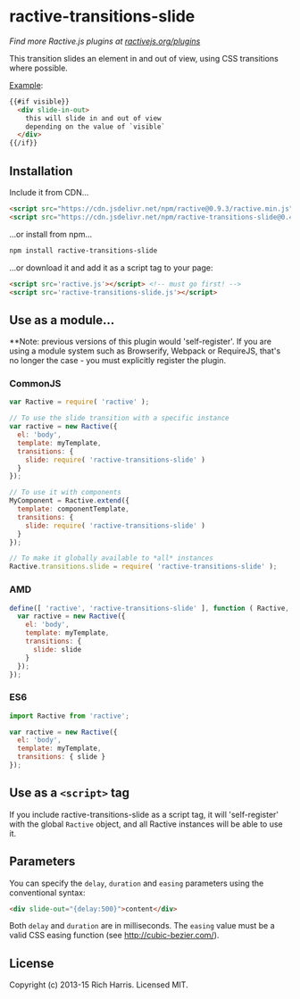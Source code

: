 # ractive-transitions-slide

*Find more Ractive.js plugins at [ractivejs.org/plugins](http://ractivejs.org/plugins)*

This transition slides an element in and out of view, using CSS transitions where possible.

[Example](https://ractive.js.org/playground/#N4IgFiBcoE5SAbAhgFwKYGcUgDQg1ANrgooAOGkA9FQMYAmAdgHQBWG9aCAlgG4zNGaFFUZkAtlRhJaKPmgC0KaYwzc5Ae1UKMPTgAEADMwAszQ1XrcsUmXN6LlSVeu5aMOvWmYBXcfWZxbhZ2EABdAF88AkgQIQB3AAIAJTt5AApgAB1GLPQESESAcgAjDXoATyKcHLz0cTJkdEKAA1qUPIAeYLIfFESUCrI0AF4skFowNFoAazKAD3HEyemZtHoxkGBgXmtuEoQ0CIilqgA+dq7kEq4zgGEp2cTxNE6qa9va3I6UbYBibgAM0SuzUByOJ2+eS6Vl4iV03E4CmCCg0fQuUJ+iQGYGsiXi3AQCHhXkSwUSznoiTR-Q0wN2aHil362MSnGGjCsjAA5tTGDi0CCkAgfIK6YlxqD9odxsyupY+Bjob9gFQgcd2m1GBEAJQgCJAA):

```html
{{#if visible}}
  <div slide-in-out>
    this will slide in and out of view
    depending on the value of `visible`
  </div>
{{/if}}
```

## Installation

Include it from CDN...

```html
<script src="https://cdn.jsdelivr.net/npm/ractive@0.9.3/ractive.min.js"></script>
<script src="https://cdn.jsdelivr.net/npm/ractive-transitions-slide@0.4.0/dist/ractive-transitions-slide.umd.min.js"></script>
```
...or install from npm...

```bash
npm install ractive-transitions-slide
```

...or download it and add it as a script tag to your page:

```html
<script src='ractive.js'></script> <!-- must go first! -->
<script src='ractive-transitions-slide.js'></script>
```

## Use as a module...

**Note: previous versions of this plugin would 'self-register'. If you are using a module system such as Browserify, Webpack or RequireJS, that's no longer the case - you must explicitly register the plugin.


### CommonJS

```js
var Ractive = require( 'ractive' );

// To use the slide transition with a specific instance
var ractive = new Ractive({
  el: 'body',
  template: myTemplate,
  transitions: {
    slide: require( 'ractive-transitions-slide' )
  }
});

// To use it with components
MyComponent = Ractive.extend({
  template: componentTemplate,
  transitions: {
    slide: require( 'ractive-transitions-slide' )
  }
});

// To make it globally available to *all* instances
Ractive.transitions.slide = require( 'ractive-transitions-slide' );
```


### AMD

```js
define([ 'ractive', 'ractive-transitions-slide' ], function ( Ractive, slide ) {
  var ractive = new Ractive({
    el: 'body',
    template: myTemplate,
    transitions: {
      slide: slide
    }
  });
});
```


### ES6

```js
import Ractive from 'ractive';

var ractive = new Ractive({
  el: 'body',
  template: myTemplate,
  transitions: { slide }
});
```


## Use as a `<script>` tag

If you include ractive-transitions-slide as a script tag, it will 'self-register' with the global `Ractive` object, and all Ractive instances will be able to use it.



## Parameters

You can specify the `delay`, `duration` and `easing` parameters using the conventional syntax:

```html
<div slide-out="{delay:500}">content</div>
```

Both `delay` and `duration` are in milliseconds. The `easing` value must be a valid CSS easing function (see http://cubic-bezier.com/).



## License

Copyright (c) 2013-15 Rich Harris. Licensed MIT.

